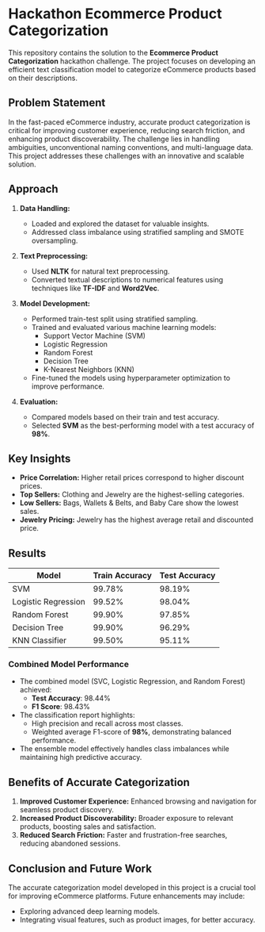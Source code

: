 # Hackathon Ecommerce Product Categorization

This repository contains the solution to the **Ecommerce Product Categorization** hackathon challenge. The project focuses on developing an efficient text classification model to categorize eCommerce products based on their descriptions.

## Problem Statement

In the fast-paced eCommerce industry, accurate product categorization is critical for improving customer experience, reducing search friction, and enhancing product discoverability. The challenge lies in handling ambiguities, unconventional naming conventions, and multi-language data. This project addresses these challenges with an innovative and scalable solution.

## Approach

1. **Data Handling:**
   - Loaded and explored the dataset for valuable insights.
   - Addressed class imbalance using stratified sampling and SMOTE oversampling.
   
2. **Text Preprocessing:**
   - Used **NLTK** for natural text preprocessing.
   - Converted textual descriptions to numerical features using techniques like **TF-IDF** and **Word2Vec**.
   
3. **Model Development:**
   - Performed train-test split using stratified sampling.
   - Trained and evaluated various machine learning models:
     - Support Vector Machine (SVM)
     - Logistic Regression
     - Random Forest
     - Decision Tree
     - K-Nearest Neighbors (KNN)
   - Fine-tuned the models using hyperparameter optimization to improve performance.

4. **Evaluation:**
   - Compared models based on their train and test accuracy.
   - Selected **SVM** as the best-performing model with a test accuracy of **98%**.

## Key Insights

- **Price Correlation:** Higher retail prices correspond to higher discount prices.
- **Top Sellers:** Clothing and Jewelry are the highest-selling categories.
- **Low Sellers:** Bags, Wallets & Belts, and Baby Care show the lowest sales.
- **Jewelry Pricing:** Jewelry has the highest average retail and discounted price.

## Results

| Model                | Train Accuracy | Test Accuracy |
|----------------------|----------------|---------------|
| SVM                 | 99.78%         | 98.19%        |
| Logistic Regression | 99.52%         | 98.04%        |
| Random Forest       | 99.90%         | 97.85%        |
| Decision Tree       | 99.90%         | 96.29%        |
| KNN Classifier      | 99.50%         | 95.11%        |

### Combined Model Performance

- The combined model (SVC, Logistic Regression, and Random Forest) achieved:
  - **Test Accuracy**: 98.44%
  - **F1 Score**: 98.43%
- The classification report highlights:
  - High precision and recall across most classes.
  - Weighted average F1-score of **98%**, demonstrating balanced performance.
- The ensemble model effectively handles class imbalances while maintaining high predictive accuracy.

## Benefits of Accurate Categorization

1. **Improved Customer Experience:** Enhanced browsing and navigation for seamless product discovery.
2. **Increased Product Discoverability:** Broader exposure to relevant products, boosting sales and satisfaction.
3. **Reduced Search Friction:** Faster and frustration-free searches, reducing abandoned sessions.

## Conclusion and Future Work

The accurate categorization model developed in this project is a crucial tool for improving eCommerce platforms. Future enhancements may include:
- Exploring advanced deep learning models.
- Integrating visual features, such as product images, for better accuracy.
